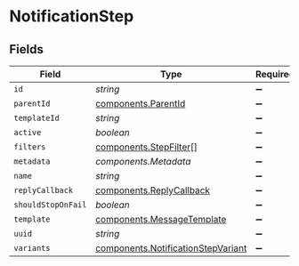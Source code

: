 # NotificationStep


## Fields

| Field                                                                                    | Type                                                                                     | Required                                                                                 | Description                                                                              |
| ---------------------------------------------------------------------------------------- | ---------------------------------------------------------------------------------------- | ---------------------------------------------------------------------------------------- | ---------------------------------------------------------------------------------------- |
| `id`                                                                                     | *string*                                                                                 | :heavy_minus_sign:                                                                       | N/A                                                                                      |
| `parentId`                                                                               | [components.ParentId](../../models/components/parentid.md)                               | :heavy_minus_sign:                                                                       | N/A                                                                                      |
| `templateId`                                                                             | *string*                                                                                 | :heavy_minus_sign:                                                                       | N/A                                                                                      |
| `active`                                                                                 | *boolean*                                                                                | :heavy_minus_sign:                                                                       | N/A                                                                                      |
| `filters`                                                                                | [components.StepFilter](../../models/components/stepfilter.md)[]                         | :heavy_minus_sign:                                                                       | N/A                                                                                      |
| `metadata`                                                                               | *components.Metadata*                                                                    | :heavy_minus_sign:                                                                       | N/A                                                                                      |
| `name`                                                                                   | *string*                                                                                 | :heavy_minus_sign:                                                                       | N/A                                                                                      |
| `replyCallback`                                                                          | [components.ReplyCallback](../../models/components/replycallback.md)                     | :heavy_minus_sign:                                                                       | N/A                                                                                      |
| `shouldStopOnFail`                                                                       | *boolean*                                                                                | :heavy_minus_sign:                                                                       | N/A                                                                                      |
| `template`                                                                               | [components.MessageTemplate](../../models/components/messagetemplate.md)                 | :heavy_minus_sign:                                                                       | N/A                                                                                      |
| `uuid`                                                                                   | *string*                                                                                 | :heavy_minus_sign:                                                                       | N/A                                                                                      |
| `variants`                                                                               | [components.NotificationStepVariant](../../models/components/notificationstepvariant.md) | :heavy_minus_sign:                                                                       | N/A                                                                                      |